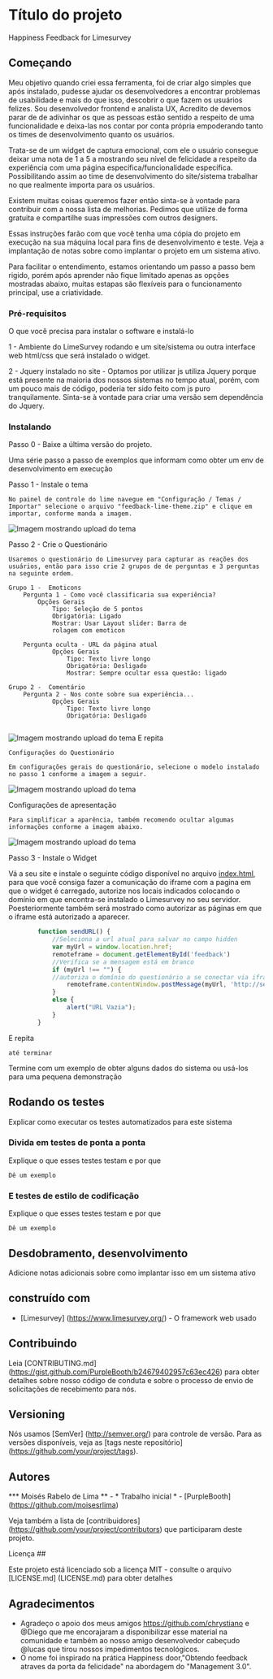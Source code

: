 # Título do projeto

Happiness Feedback for Limesurvey

## Começando

Meu objetivo quando criei essa ferramenta, foi de criar algo simples que após instalado, pudesse ajudar os desenvolvedores a encontrar problemas de usabilidade e mais do que isso, descobrir o que fazem os usuários felizes. Sou desenvolvedor frontend e analista UX, Acredito de devemos parar de de adivinhar os que as pessoas estão sentido a respeito de uma funcionalidade e deixa-las nos contar por conta própria empoderando tanto os times de desenvolvimento quanto os usuários. 

Trata-se de um widget de captura emocional, com ele o usuário consegue deixar uma nota de 1 a 5 a mostrando seu nível de felicidade a respeito da experiência com uma página específica/funcionalidade específica. Possibilitando assim ao time de desenvolvimento do site/sistema trabalhar no que realmente importa para os usuários.

Existem muitas coisas queremos fazer então sinta-se à vontade para contribuir com a nossa lista de melhorias. Pedimos que utilize de forma gratuita e compartilhe suas impressões com outros designers.

Essas instruções farão com que você tenha uma cópia do projeto em execução na sua máquina local para fins de desenvolvimento e teste. Veja a implantação de notas sobre como implantar o projeto em um sistema ativo. 

Para facilitar o entendimento, estamos orientando um passo a passo bem rigido, porém após aprender não fique limitado apenas as opções mostradas abaixo, muitas estapas são flexíveis para o funcionamento principal, use a criatividade.

### Pré-requisitos

O que você precisa para instalar o software e instalá-lo

1 - Ambiente do LimeSurvey rodando e um site/sistema ou outra interface web html/css que será instalado o widget.

2 - Jquery instalado no site - Optamos por utilizar js utiliza Jquery porque está presente na maioria dos nossos sistemas no tempo atual, porém, com um pouco mais de código, poderia ter sido feito com js puro tranquilamente. Sinta-se à vontade para criar uma versão sem dependência do Jquery.

### Instalando

Passo 0 - Baixe a última versão do projeto.

Uma série passo a passo de exemplos que informam como obter um env de desenvolvimento em execução

Passo 1 - Instale o tema

```
No painel de controle do lime navegue em "Configuração / Temas / Importar" selecione o arquivo "feedback-lime-theme.zip" e clique em importar, conforme manda a imagem.

```
![Imagem mostrando upload do tema](readme-images/Capturar1.PNG)

Passo 2 - Crie o Questionário
```
Usaremos o questionário do Limesurvey para capturar as reações dos usuários, então para isso crie 2 grupos de de perguntas e 3 perguntas na seguinte ordem.

Grupo 1 -  Emoticons 
    Pergunta 1 - Como você classificaria sua experiência? 
        Opções Gerais
            Tipo: Seleção de 5 pontos
            Obrigatória: Ligado
            Mostrar: Usar Layout slider: Barra de
            rolagem com emoticon
    
    Pergunta oculta - URL da página atual
            Opções Gerais
                Tipo: Texto livre longo
                Obrigatória: Desligado
                Mostrar: Sempre ocultar essa questão: ligado

Grupo 2 -  Comentário 
    Pergunta 2 - Nos conte sobre sua experiência...
            Opções Gerais
                Tipo: Texto livre longo
                Obrigatória: Desligado 


```
![Imagem mostrando upload do tema](readme-images/Capturar2.PNG)
E repita

```
Configurações do Questionário 

Em configurações gerais do questionário, selecione o modelo instalado no passo 1 conforme a imagem a seguir.

```
![Imagem mostrando upload do tema](readme-images/Capturar3.PNG)



Configurações de apresentação
```
Para simplificar a aparência, também recomendo ocultar algumas informações conforme a imagem abaixo.
```
![Imagem mostrando upload do tema](readme-images/Capturar4.PNG)

Passo 3 - Instale o Widget

Vá a seu site e instale o seguinte código disponível no arquivo [index.html](source/index.html), para que você consiga fazer a comunicação do iframe com a pagina em que o widget é carregado, autorize nos locais indicados colocando o domínio em que encontra-se instalado o Limesurvey no seu servidor. Poesteriormente também será mostrado como autorizar as páginas em que o iframe está autorizado a aparecer.


```javascript
        function sendURL() {
            //Seleciona a url atual para salvar no campo hidden
            var myUrl = window.location.href;
            remoteframe = document.getElementById('feedback')
            //Verifica se a mensagem está em branco
            if (myUrl !== "") {
            //autoriza o domínio do questionário a se conectar via iframe de forma segura
                remoteframe.contentWindow.postMessage(myUrl, 'http://seu-lime-survey.com');
            }
            else {
                alert("URL Vazia");
            }
        }
```

E repita

```
até terminar

```


Termine com um exemplo de obter alguns dados do sistema ou usá-los para uma pequena demonstração

## Rodando os testes

Explicar como executar os testes automatizados para este sistema

### Divida em testes de ponta a ponta

Explique o que esses testes testam e por que

```
Dê um exemplo
```

### E testes de estilo de codificação

Explique o que esses testes testam e por que

```
Dê um exemplo
```

## Desdobramento, desenvolvimento

Adicione notas adicionais sobre como implantar isso em um sistema ativo

## construído com

* [Limesurvey] (https://www.limesurvey.org/) - O framework web usado

## Contribuindo

Leia [CONTRIBUTING.md] (https://gist.github.com/PurpleBooth/b24679402957c63ec426) para obter detalhes sobre nosso código de conduta e sobre o processo de envio de solicitações de recebimento para nós.

## Versioning

Nós usamos [SemVer] (http://semver.org/) para controle de versão. Para as versões disponíveis, veja as [tags neste repositório] (https://github.com/your/project/tags).

## Autores

*** Moisés Rabelo de Lima ** - * Trabalho inicial * - [PurpleBooth] (https://github.com/moisesrlima)

Veja também a lista de [contribuidores] (https://github.com/your/project/contributors) que participaram deste projeto.

Licença ##

Este projeto está licenciado sob a licença MIT - consulte o arquivo [LICENSE.md] (LICENSE.md) para obter detalhes

## Agradecimentos

* Agradeço o apoio dos meus amigos https://github.com/chrystiano e @Diego que me encorajaram a disponibilizar esse material na comunidade e também ao nosso amigo desenvolvedor cabeçudo @lucas que tirou nossos impedimentos tecnológicos. 
* O nome foi inspirado na prática Happiness  door,"Obtendo feedback atraves da porta da felicidade" na abordagem do "Management 3.0".


